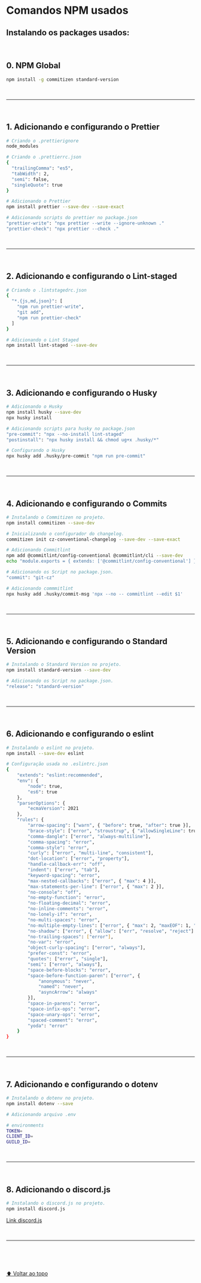 # Comandos NPM usados

## Instalando os packages usados:

<br>

## 0. NPM Global

```sh
npm install -g commitizen standard-version
```

<br>

---

<br>

## 1. Adicionando e configurando o Prettier

```sh
# Criando o .prettierignore
node_modules
```

```sh
# Criando o .prettierrc.json
{
  "trailingComma": "es5",
  "tabWidth": 2,
  "semi": false,
  "singleQuote": true
}
```

```sh
# Adicionando o Prettier
npm install prettier --save-dev --save-exact
```

```sh
# Adicionando scripts do prettier no package.json
"prettier-write": "npx prettier --write --ignore-unknown ."
"prettier-check": "npx prettier --check ."
```

<br>

---

<br>

## 2. Adicionando e configurando o Lint-staged

```sh
# Criando o .lintstagedrc.json
{
  "*.{js,md,json}": [
    "npm run prettier-write",
    "git add",
    "npm run prettier-check"
  ]
}
```

```sh
# Adicionando o Lint Staged
npm install lint-staged --save-dev
```

<br>

---

<br>

## 3. Adicionando e configurando o Husky

```sh
# Adicionando o Husky
npm install husky --save-dev
npx husky install
```

```sh
# Adicionando scripts para husky no package.json
"pre-commit": "npx --no-install lint-staged"
"postinstall": "npx husky install && chmod ug+x .husky/*"
```

```sh
# Configurando o Husky
npx husky add .husky/pre-commit "npm run pre-commit"
```

<br>

---

<br>

## 4. Adicionando e configurando o Commits

```sh
# Instalando o Commitizen no projeto.
npm install commitizen --save-dev
```

```sh
# Inicializando o configurador do changelog.
commitizen init cz-conventional-changelog --save-dev --save-exact
```

```sh
# Adicionando Commitlint
npm add @commitlint/config-conventional @commitlint/cli --save-dev
echo "module.exports = { extends: ['@commitlint/config-conventional'] };" > commitlint.config.js
```

```sh
# Adicionando os Script no package.json.
"commit": "git-cz"
```

```sh
# Adicionando commmitlint
npx husky add .husky/commit-msg 'npx --no -- commitlint --edit $1'
```

<br>

---

<br>

## 5. Adicionando e configurando o Standard Version

```sh
# Instalando o Standard Version no projeto.
npm install standard-version --save-dev
```

```sh
# Adicionando os Script no package.json.
"release": "standard-version"
```

<br>

---

<br>

## 6. Adicionando e configurando o eslint

```sh
# Instalando o eslint no projeto.
npm install --save-dev eslint
```

```sh
# Configuração usada no .eslintrc.json
{
	"extends": "eslint:recommended",
	"env": {
		"node": true,
		"es6": true
	},
	"parserOptions": {
		"ecmaVersion": 2021
	},
	"rules": {
		"arrow-spacing": ["warn", { "before": true, "after": true }],
		"brace-style": ["error", "stroustrup", { "allowSingleLine": true }],
		"comma-dangle": ["error", "always-multiline"],
		"comma-spacing": "error",
		"comma-style": "error",
		"curly": ["error", "multi-line", "consistent"],
		"dot-location": ["error", "property"],
		"handle-callback-err": "off",
		"indent": ["error", "tab"],
		"keyword-spacing": "error",
		"max-nested-callbacks": ["error", { "max": 4 }],
		"max-statements-per-line": ["error", { "max": 2 }],
		"no-console": "off",
		"no-empty-function": "error",
		"no-floating-decimal": "error",
		"no-inline-comments": "error",
		"no-lonely-if": "error",
		"no-multi-spaces": "error",
		"no-multiple-empty-lines": ["error", { "max": 2, "maxEOF": 1, "maxBOF": 0 }],
		"no-shadow": ["error", { "allow": ["err", "resolve", "reject"] }],
		"no-trailing-spaces": ["error"],
		"no-var": "error",
		"object-curly-spacing": ["error", "always"],
		"prefer-const": "error",
		"quotes": ["error", "single"],
		"semi": ["error", "always"],
		"space-before-blocks": "error",
		"space-before-function-paren": ["error", {
			"anonymous": "never",
			"named": "never",
			"asyncArrow": "always"
		}],
		"space-in-parens": "error",
		"space-infix-ops": "error",
		"space-unary-ops": "error",
		"spaced-comment": "error",
		"yoda": "error"
	}
}
```

<br>

---

<br>

## 7. Adicionando e configurando o dotenv

```sh
# Instalando o dotenv no projeto.
npm install dotenv --save
```

```sh
# Adicionando arquivo .env

# environments
TOKEN=
CLIENT_ID=
GUILD_ID=
```

<br>

---

<br>

## 8. Adicionando o discord.js

```sh
# Instalando o discord.js no projeto.
npm install discord.js
```

[Link discord.js](https://discord.js.org/)

<br>

---

<br>

<br>
<br>

[⬆ Voltar ao topo](#npm-commands)<br>
